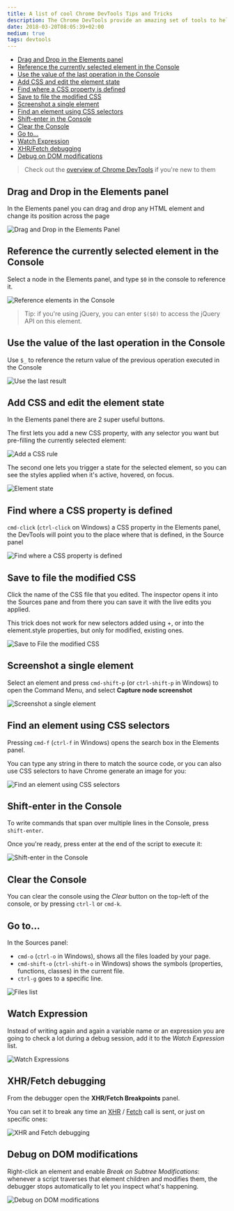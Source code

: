 ```yaml
---
title: A list of cool Chrome DevTools Tips and Tricks
description: The Chrome DevTools provide an amazing set of tools to help you develop on the Web platform. Here are a few tips you might not know yet
date: 2018-03-20T08:05:39+02:00
medium: true
tags: devtools
---
```


<!-- TOC -->

- [Drag and Drop in the Elements panel](#drag-and-drop-in-the-elements-panel)
- [Reference the currently selected element in the Console](#reference-the-currently-selected-element-in-the-console)
- [Use the value of the last operation in the Console](#use-the-value-of-the-last-operation-in-the-console)
- [Add CSS and edit the element state](#add-css-and-edit-the-element-state)
- [Find where a CSS property is defined](#find-where-a-css-property-is-defined)
- [Save to file the modified CSS](#save-to-file-the-modified-css)
- [Screenshot a single element](#screenshot-a-single-element)
- [Find an element using CSS selectors](#find-an-element-using-css-selectors)
- [Shift-enter in the Console](#shift-enter-in-the-console)
- [Clear the Console](#clear-the-console)
- [Go to...](#go-to)
- [Watch Expression](#watch-expression)
- [XHR/Fetch debugging](#xhrfetch-debugging)
- [Debug on DOM modifications](#debug-on-dom-modifications)

<!-- /TOC -->

> Check out the [overview of Chrome DevTools](/browser-dev-tools/) if you're new to them

## Drag and Drop in the Elements panel

In the Elements panel you can drag and drop any HTML element and change its position across the page

![Drag and Drop in the Elements Panel](drag-and-drop.gif)

## Reference the currently selected element in the Console

Select a node in the Elements panel, and type `$0` in the console to reference it.

![Reference elements in the Console](reference-elements.gif)

> Tip: if you're using jQuery, you can enter `$($0)` to access the jQuery API on this element.

## Use the value of the last operation in the Console

Use `$_` to reference the return value of the previous operation executed in the Console

![Use the last result](use-last-result.gif)

## Add CSS and edit the element state

In the Elements panel there are 2 super useful buttons.

The first lets you add a new CSS property, with any selector you want but pre-filling the currently selected element:

![Add a CSS rule](add-css.gif)

The second one lets you trigger a state for the selected element, so you can see the styles applied when it's active, hovered, on focus.

![Element state](element-state.png)

## Find where a CSS property is defined

`cmd-click` (`ctrl-click` on Windows) a CSS property in the Elements panel, the DevTools will point you to the place where that is defined, in the Source panel

![Find where a CSS property is defined](find-where-css-defined.gif)

## Save to file the modified CSS

Click the name of the CSS file that you edited. The inspector opens it into the Sources pane and from there you can save it with the live edits you applied.

This trick does not work for new selectors added using +, or into the element.style properties, but only for modified, existing ones.

![Save to File the modified CSS](save-modified-css.gif)

## Screenshot a single element

Select an element and press `cmd-shift-p` (or `ctrl-shift-p` in Windows) to open the Command Menu, and select **Capture node screenshot**

![Screenshot a single element](screenshot-node.gif)

## Find an element using CSS selectors

Pressing `cmd-f` (`ctrl-f` in Windows) opens the search box in the Elements panel.

You can type any string in there to match the source code, or you can also use CSS selectors to have Chrome generate an image for you:

![Find an element using CSS selectors](find-elements-css-selectors.gif)

## Shift-enter in the Console

To write commands that span over multiple lines in the Console, press `shift-enter`.

Once you're ready, press enter at the end of the script to execute it:

![Shift-enter in the Console](multiple-lines-commands.gif)

## Clear the Console

You can clear the console using the _Clear_ button on the top-left of the console, or by pressing `ctrl-l` or `cmd-k`.

## Go to...

In the Sources panel:

- `cmd-o` (`ctrl-o` in Windows), shows all the files loaded by your page.
- `cmd-shift-o` (`ctrl-shift-o` in Windows) shows the symbols (properties, functions, classes) in the current file.
- `ctrl-g` goes to a specific line.

![Files list](files-list.png)

## Watch Expression

Instead of writing again and again a variable name or an expression you are going to check a lot during a debug session, add it to the _Watch Expression_ list.

![Watch Expressions](watch-expressions.gif)

## XHR/Fetch debugging

From the debugger open the **XHR/Fetch Breakpoints** panel.

You can set it to break any time an [XHR](/xhr/) / [Fetch](/fetch-api/) call is sent, or just on specific ones:

![XHR and Fetch debugging](xhr-fetch-breakpoints.png)

## Debug on DOM modifications

Right-click an element and enable _Break on Subtree Modifications_: whenever a script traverses that element children and modifies them, the debugger stops automatically to let you inspect what's happening.

![Debug on DOM modifications](break-subtree-modifications.png)
